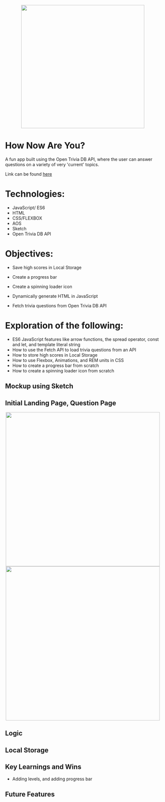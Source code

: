 <p align= center>
<img src="https://i.imgur.com/aFdBicc.jpg" width=400px>
<p>

# How Now Are You?

A fun app built using the Open Trivia DB API, where the user can answer questions on a variety of very 'current' topics.

Link can be found <a href="https://soniacweb.github.io/quiz/.">here </a>

# Technologies:
- JavaScript/ ES6
- HTML
- CSS/FLEXBOX
- AOS
- Sketch
- Open Trivia DB API

# Objectives:

- Save high scores in Local Storage

- Create a progress bar

- Create a spinning loader icon

- Dynamically generate HTML in JavaScript

- Fetch trivia questions from Open Trivia DB API

# Exploration of the following: 

- ES6 JavaScript features like arrow functions, the spread operator, const and let, and template literal string
- How to use the Fetch API to load trivia questions from an API
- How to store high scores in Local Storage
- How to use Flexbox, Animations, and REM units in CSS
- How to create a progress bar from scratch
- How to create a spinning loader icon from scratch

## Mockup using Sketch


## Initial Landing Page, Question Page

<p align=center>
<img src="https://i.imgur.com/O5Wme1K.png" width="500px;"/>
<img src="https://i.imgur.com/j5ppE17.png" width="500px;"/>
</p>

## Logic

## Local Storage 

## Key Learnings and Wins

- Adding levels, and adding progress bar

## Future Features
